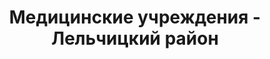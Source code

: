 ---
district_id: 3-12-0
district_name: Лельчицкий район
title: Медицинские учреждения - Лельчицкий район
---